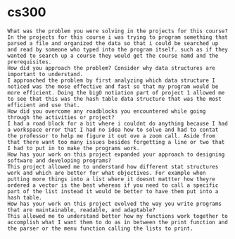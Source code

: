 # cs300


    What was the problem you were solving in the projects for this course?
    In the projects for this course i was trying to program something that parsed a file and organized the data so that i could be searched up and read by someone who typed into the program itself. such as if they wanted to search up a course they would get the course namd and the prerequisites.
    How did you approach the problem? Consider why data structures are important to understand.
    I approached the problem by first analyzing which data structure I noticed was the mose effective and fast so that my program would be more efficient. Doing the bigO notiation part of project 1 allowed me to see that this was the hash table data structure that was the most efficient and use that.
    How did you overcome any roadblocks you encountered while going through the activities or project?
    I had a road block for a bit where i couldnt do anything because I had a workspace error that I had no idea how to solve and had to contat the professor to help me figure it out ove a zoom call. Aside from that there want too many issues besides forgetting a line or two that I had to put in to make the programs work.
    How has your work on this project expanded your approach to designing software and developing programs?
    This project allowed me to understand how different stat structures work and which are better for what objectives. For example when putting more things into a list where it doesnt mattter how theyre ordered a vector is the best whereas if you need to call a specific part of the list instead it would be better to have them put into a hash table.
    How has your work on this project evolved the way you write programs that are maintainable, readable, and adaptable?
    This allowed me to understand better how my functions work together to accomplish what I want them to do as in between the print function and the parser or the menu function calling the lists to print.
